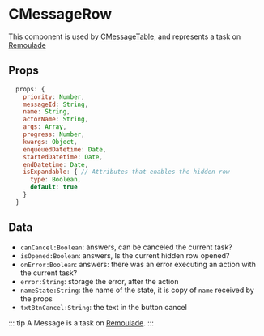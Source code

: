 # CMessageRow <Badge text="Message Row"/>

This component is used by [CMessageTable](/super-bowl/components/CMessageTable), and represents a task on [Remoulade](https://github.com/wiremind/remoulade)


## Props
``` js
  props: {
    priority: Number,
    messageId: String,
    name: String,
    actorName: String,
    args: Array,
    progress: Number,
    kwargs: Object,
    enqueuedDatetime: Date,
    startedDatetime: Date,
    endDatetime: Date,
    isExpandable: { // Attributes that enables the hidden row
      type: Boolean,
      default: true
    }
  }
```

## Data
  - ``canCancel:Boolean``: answers, can be canceled the current task?
  - ``isOpened:Boolean``: answers, Is the current hidden row opened?
  - ``onError:Boolean``: answers: there was an error executing an action with the current task?
  - ``error:String``: storage the error, after the action
  - ``nameState:String``: the name of the state, it is copy of ``name`` received by the props
  - ``txtBtnCancel:String``: the text in the button cancel



::: tip
A Message is a task on  [Remoulade](https://github.com/wiremind/remoulade).
:::
